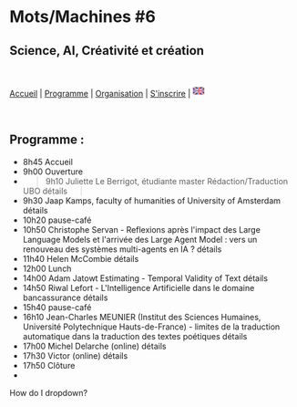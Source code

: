 # Mots/Machines #6 
## Science, AI, Créativité et création

<br>

[Accueil](https://motsmachines.github.io/2024/fr) | [Programme](https://motsmachines.github.io/2024/fr/program) | [Organisation](https://motsmachines.github.io/2024/fr/orga) | [S'inscrire](https://motsmachines.github.io/2024/fr/registration) | [<img src="EN.png" width="20">](https://motsmachines.github.io/2024/en/program)

<br>

## Programme :

- 8h45 Accueil
- 9h00 Ouverture
- <blockquote>9h10 Juliette Le Berrigot, étudiante master Rédaction/Traduction UBO  <details style="display: inline-block"> <summary> détails </summary>aaaaaa </details><blockquote>
- 9h30 Jaap Kamps, faculty of humanities of University of Amsterdam <details> <summary> détails </summary>aaaaaa </details>
- 10h20 pause-café
- 10h50 Christophe Servan - Reflexions après l'impact des Large Language Models et l'arrivée des Large Agent Model : vers un renouveau des systèmes multi-agents en IA ? <details> <summary> détails </summary>aaaaaa </details>
- 11h40 Helen McCombie <details> <summary> détails </summary>aaaaaa </details>
- 12h00 Lunch
- 14h00 Adam Jatowt Estimating - Temporal Validity of Text <details> <summary> détails </summary>aaaaaa </details>
- 14h50 Riwal Lefort - L'Intelligence Artificielle dans le domaine bancassurance <details> <summary> détails </summary>aaaaaa </details>
- 15h40 pause-café
- 16h10 Jean-Charles MEUNIER (Institut des Sciences Humaines, Université Polytechnique Hauts-de-France) - limites de la traduction automatique dans la traduction des textes poétiques <details> <summary> détails </summary>aaaaaa </details>
- 17h00 Michel Delarche (online) <details> <summary> détails </summary>aaaaaa </details>
- 17h30 Victor (online) <details> <summary> détails </summary>aaaaaa </details>
- 17h50 Clôture
- 
<details>
<summary>How do I dropdown?</summary>
<br>
This is how you dropdown.
</details>

<style>
  blockquote {
  display: inline;
} 
 
details {
  display: inline;
}

summary {
  display: inline;
}

details[open] summary {
  display: none;
}
</style>

